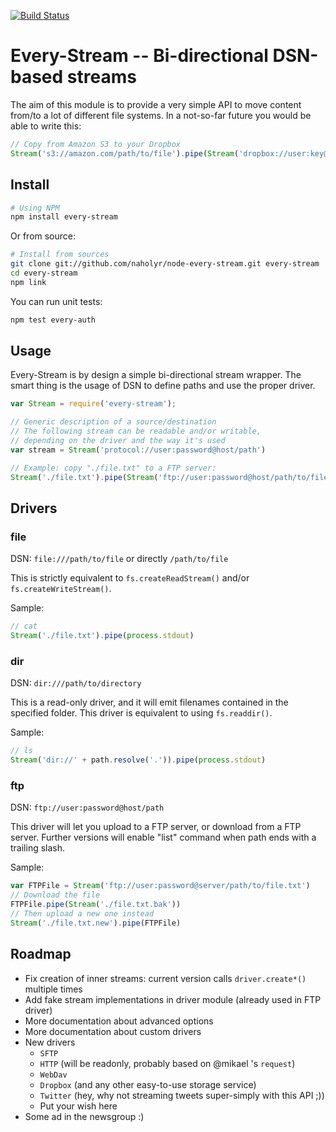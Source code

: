 [![Build Status](https://secure.travis-ci.org/naholyr/node-every-stream.png)](http://travis-ci.org/naholyr/node-every-stream)

# Every-Stream -- Bi-directional DSN-based streams

The aim of this module is to provide a very simple API to move content from/to a lot of different file systems. In a not-so-far future you would be able to write this:

```javascript
// Copy from Amazon S3 to your Dropbox
Stream('s3://amazon.com/path/to/file').pipe(Stream('dropbox://user:key@dropbox.com/path/to/file'))
```

## Install

```bash
# Using NPM
npm install every-stream
```

Or from source:

```bash
# Install from sources
git clone git://github.com/naholyr/node-every-stream.git every-stream
cd every-stream
npm link
```

You can run unit tests:

```bash
npm test every-auth
```

## Usage

Every-Stream is by design a simple bi-directional stream wrapper. The smart thing is the usage of DSN to define paths and use the proper driver.

```javascript
var Stream = require('every-stream');

// Generic description of a source/destination
// The following stream can be readable and/or writable,
// depending on the driver and the way it's used
var stream = Stream('protocol://user:password@host/path')

// Example: copy "./file.txt" to a FTP server:
Stream('./file.txt').pipe(Stream('ftp://user:password@host/path/to/file.txt'))
```

## Drivers

### file

DSN: `file:///path/to/file` or directly `/path/to/file`

This is strictly equivalent to `fs.createReadStream()` and/or `fs.createWriteStream()`.

Sample:

```javascript
// cat
Stream('./file.txt').pipe(process.stdout)
```

### dir

DSN: `dir:///path/to/directory`

This is a read-only driver, and it will emit filenames contained in the specified folder. This driver is equivalent to using `fs.readdir()`.

Sample:

```javascript
// ls
Stream('dir://' + path.resolve('.')).pipe(process.stdout)
```

### ftp

DSN: `ftp://user:password@host/path`

This driver will let you upload to a FTP server, or download from a FTP server. Further versions will enable "list" command when path ends with a trailing slash.

Sample:

```javascript
var FTPFile = Stream('ftp://user:password@server/path/to/file.txt')
// Download the file
FTPFile.pipe(Stream('./file.txt.bak'))
// Then upload a new one instead
Stream('./file.txt.new').pipe(FTPFile)
```

## Roadmap

* Fix creation of inner streams: current version calls `driver.create*()` multiple times
* Add fake stream implementations in driver module (already used in FTP driver)
* More documentation about advanced options
* More documentation about custom drivers
* New drivers
  * `SFTP`
  * `HTTP` (will be readonly, probably based on @mikael 's `request`)
  * `WebDav`
  * `Dropbox` (and any other easy-to-use storage service)
  * `Twitter` (hey, why not streaming tweets super-simply with this API ;))
  * Put your wish here
* Some ad in the newsgroup :)
